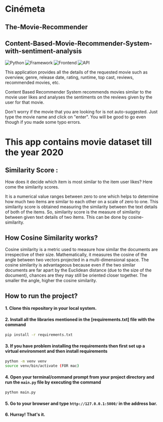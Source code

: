 # Cinémeta

## The-Movie-Recommender

## Content-Based-Movie-Recommender-System-with-sentiment-analysis

![Python](https://img.shields.io/badge/Python-3.8-blueviolet)
![Framework](https://img.shields.io/badge/Framework-Flask-red)
![Frontend](https://img.shields.io/badge/Frontend-HTML/CSS/JS-green)
![API](https://img.shields.io/badge/API-TMDB-fcba03)

This application provides all the details of the requested movie such as overview, genre, release date, rating, runtime, top cast, reviews, recommended movies, etc.

Content Based Recommender System recommends movies similar to the movie user likes and analyses the sentiments on the reviews given by the user for that movie.

Don't worry if the movie that you are looking for is not auto-suggested. Just type the movie name and click on "enter". You will be good to go even though if you made some typo errors.


# This app contains movie dataset till the year 2020

## Similarity Score :
How does it decide which item is most similar to the item user likes? Here come the similarity scores.

It is a numerical value ranges between zero to one which helps to determine how much two items are similar to each other on a scale of zero to one. This similarity score is obtained measuring the similarity between the text details of both of the items. So, similarity score is the measure of similarity between given text details of two items. This can be done by cosine-similarity.

## How Cosine Similarity works?

Cosine similarity is a metric used to measure how similar the documents are irrespective of their size. Mathematically, it measures the cosine of the angle between two vectors projected in a multi-dimensional space. The cosine similarity is advantageous because even if the two similar documents are far apart by the Euclidean distance (due to the size of the document), chances are they may still be oriented closer together. The smaller the angle, higher the cosine similarity.



## How to run the project?

#### 1. Clone this repository in your local system.
#### 2. Install all the libraries mentioned in the [requirements.txt] file with the command 
```bash
pip install -r requirements.txt
```
#### 3. If you have problem installing the requirements then first set up a virtual environment and then install requirements
```bash
python -m venv venv
source venv/bin/activate (FOR mac)
```

#### 4. Open your terminal/command prompt from your project directory and run the `main.py` file by executing the command
```bash
python main.py
```
#### 5. Go to your browser and type `http://127.0.0.1:5000/` in the address bar.
#### 6. Hurray! That's it.
